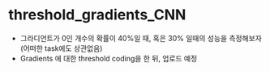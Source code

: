 # threshold_gradients_CNN
* 그라디언트가 0인 개수의 확률이 40%일 때, 혹은 30% 일때의 성능을 측정해보자 (어떠한 task에도 상관없음)
* Gradients 에 대한 threshold coding을 한 뒤, 업로드 예정
